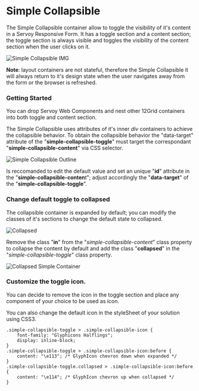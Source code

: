 # Simple Collapsible

The Simple Collapsible container allow to toggle the visibility of it's content in a Servoy Responsive Form. It has a toggle section and a content section; the toggle section is always visible and toggles the visibility of the content section when the user clicks on it.

![Simple Collapsible IMG](../../../../extensions/layout/12grid/images/2017-10-13\_1555.png)

**Note**: layout containers are not stateful, therefore the Simple Collapsible it will always return to it's design state when the user navigates away from the form or the browser is refreshed.

### Getting Started

You can drop Servoy Web Components and nest other 12Grid containers into both toggle and content section.

The Simple Collapsible uses attributes of it's inner _div_ containers to achieve the collapsible behavior. To obtain the collapsible behavior the "data-target" attribute of the "**simple-collapsible-toggle**" must target the correspondant "**simple-collapsible-content**" via CSS selector.

![Simple Collapsible Outline](../../../../extensions/layout/12grid/images/2017-10-13\_1551.png)

Is reccomanded to edit the default value and set an unique "**id**" attribute in the "**simple-collapsible-conten**t"; adjust accordingly the "**data-target**" of the "**simple-collapsible-toggle**".

### Change default toggle to collapsed

The collapsible container is expanded by default; you can modify the classes of it's sections to change the default state to collapsed.

![Collapsed](../../../../extensions/layout/12grid/images/2017-10-13\_1711.png)

Remove the class "**in**" from the "_simple-collapsible-content_" class property to collapse the content by default and add the class "**collapsed**" in the "_simple-collapsible-toggle_" class property.

![Collapsed Simple Container](../../../../extensions/layout/12grid/images/2017-10-13\_1722.png)

### Customize the toggle icon.

You can decide to remove the icon in the toggle section and place any component of your choice to be used as icon.

You can also change the default icon in the styleSheet of your solution using CSS3.

```
.simple-collapsible-toggle > .simple-collapsible-icon {
	font-family: "Glyphicons Halflings";
	display: inline-block;
}
.simple-collapsible-toggle > .simple-collapsible-icon:before {
	content: "\e113"; /* GlyphIcon chevron down when expanded */
}
.simple-collapsible-toggle.collapsed > .simple-collapsible-icon:before {
	content: "\e114"; /* GlyphIcon chevron up when collapsed */
}
```
